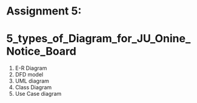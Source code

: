 # Assignment 5:
# 5_types_of_Diagram_for_JU_Onine_Notice_Board


1. E-R Diagram
2. DFD model
3. UML diagram
4. Class Diagram
5. Use Case diagram

